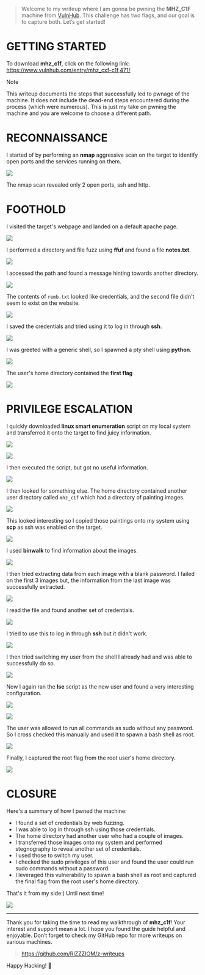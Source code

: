 > Welcome to my writeup where I am gonna be pwning the **MHZ_C1F** machine from [VulnHub](https://www.vulnhub.com/). This challenge has two flags, and our goal is to capture both. Let’s get started!

# GETTING STARTED

To download **mhz_c1f**, click on the following link: https://www.vulnhub.com/entry/mhz_cxf-c1f,471/

> [!NOTE] 
> This writeup documents the steps that successfully led to pwnage of the machine. It does not include the dead-end steps encountered during the process (which were numerous). This is just my take on pwning the machine and you are welcome to choose a different path.

# RECONNAISSANCE

I started of by performing an **nmap** aggressive scan on the target to identify open ports and the services running on them.

![](IMAGES/1.png)

The nmap scan revealed only 2 open ports, ssh and http.

# FOOTHOLD

I visited the target's webpage and landed on a default apache page.

![](IMAGES/2.png)

I performed a directory and file fuzz using **ffuf** and found a file **notes.txt**.

![](IMAGES/3.png)

I accessed the path and found a message hinting towards another directory.

![](IMAGES/4.png)

The contents of `remb.txt` looked like credentials, and the second file didn't seem to exist on the website.

![](IMAGES/5.png)

I saved the credentials and tried using it to log in through **ssh**.

![](IMAGES/6.png)

I was greeted with a generic shell, so I spawned a pty shell using **python**.

![](IMAGES/7.png)

The user's home directory contained the **first flag** 

![](IMAGES/8.png)

# PRIVILEGE ESCALATION

I quickly downloaded **linux smart enumeration** script on my local system and transferred it onto the target to find juicy information.

![](IMAGES/9.png)


![](IMAGES/10.png)

I then executed the script, but got no useful information.

![](IMAGES/11.png)

I then looked for something else. The home directory contained another user directory called `mhz_c1f` which had a directory of painting images.

![](IMAGES/12.png)

This looked interesting so I copied those paintings onto my system using **scp** as ssh was enabled on the target.

![](IMAGES/13.png)

I used **binwalk** to find information about the images.

![](IMAGES/14.png)

I then tried extracting data from each image with a blank password. I failed on the first 3 images but, the information from the last image was successfully extracted.

![](IMAGES/15.png)

I read the file and found another set of credentials.

![](IMAGES/16.png)

I tried to use this to log in through **ssh** but it didn't work.

![](IMAGES/17.png)

I then tried switching my user from the shell I already had and was able to successfully do so.

![](IMAGES/18.png)

Now I again ran the **lse** script as the new user and found a very interesting configuration.

![](IMAGES/19.png)

![](IMAGES/20.png)

The user was allowed to run all commands as sudo without any password. So I cross checked this manually and used it to spawn a bash shell as root.

![](IMAGES/21.png)

Finally, I captured the root flag from the root user's home directory.

![](IMAGES/22.png)

# CLOSURE

Here's a summary of how I pwned the machine:
- I found a set of credentials by web fuzzing.
- I was able to log in through ssh using those credentials.
- The home directory had another user who had a couple of images.
- I transferred those images onto my system and performed stegnography to reveal another set of credentials.
- I used those to switch my user.
- I checked the sudo privileges of this user and found the user could run sudo commands without a password.
- I leveraged this vulnerability to spawn a bash shell as root and captured the final flag from the root user's home directory.

That's it from my side:) 
Until next time!

![](IMAGES/X.png)

---

Thank you for taking the time to read my walkthrough of **mhz_c1f**! Your interest and support mean a lot. I hope you found the guide helpful and enjoyable. Don’t forget to check my GitHub repo for more writeups on various machines.

> https://github.com/RIZZZIOM/z-writeups

Happy Hacking! 🎉